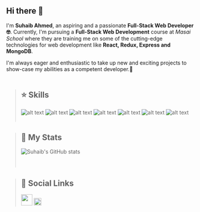 ## Hi there 👋
I'm **Suhaib Ahmed**, an aspiring and a passionate **Full-Stack Web Developer 🤓**.  Currently, I'm pursuing a **Full-Stack Web Development** course at *Masai School* where they are training me on some of the cutting-edge technologies for web development like **React, Redux, Express and MongoDB**.

I'm always eager and enthusiastic to take up new and exciting projects to show-case my abilities as a competent developer.💪 
<br><br>

>## ⭐ Skills
>
> ![alt text](https://camo.githubusercontent.com/5d3b0191832237fcbfc6d4497524e8bb547c6bfc9eafb738d5205c629d202067/68747470733a2f2f696d672e736869656c64732e696f2f62616467652f68746d6c352532302d2532334533344632362e7376673f267374796c653d666f722d7468652d6261646765266c6f676f3d68746d6c35266c6f676f436f6c6f723d7768697465)   ![alt text](https://camo.githubusercontent.com/5ed492db9c79ad5990eda7dc80923377f0e7096b18a4d1e9b86c8987dc0e5aa5/68747470733a2f2f696d672e736869656c64732e696f2f62616467652f637373332532302d2532333135373242362e7376673f267374796c653d666f722d7468652d6261646765266c6f676f3d63737333266c6f676f436f6c6f723d7768697465)   ![alt text](https://camo.githubusercontent.com/62d37abe760867620e0baea1066303719d630a82936837ba7bff6b0c754e3c9f/68747470733a2f2f696d672e736869656c64732e696f2f62616467652f6a6176617363726970742532302d2532333332333333302e7376673f267374796c653d666f722d7468652d6261646765266c6f676f3d6a617661736372697074266c6f676f436f6c6f723d253233463744463145)   ![alt text](https://camo.githubusercontent.com/4e4a3b5c3e9c00501ec866e2f2466c5a6032f838aca5f2cf3b14450e39e8a2f0/68747470733a2f2f696d672e736869656c64732e696f2f62616467652f72656163742532302d2532333230323332612e7376673f267374796c653d666f722d7468652d6261646765266c6f676f3d7265616374266c6f676f436f6c6f723d253233363144414642)    ![alt text](https://camo.githubusercontent.com/52294b273874a865f116a95c7f1075e8adf314d2ab7d57c3834d4311865afa32/68747470733a2f2f696d672e736869656c64732e696f2f62616467652f72656475782d2532333539336438382e7376673f267374796c653d666f722d7468652d6261646765266c6f676f3d7265647578266c6f676f436f6c6f723d7768697465)    ![alt text](https://camo.githubusercontent.com/cc96d7d28a6ca21ddbb1f2521d751d375230ed840271e6a4c8694cf87cc60c14/68747470733a2f2f696d672e736869656c64732e696f2f62616467652f6e6f64652e6a732532302d2532333433383533442e7376673f267374796c653d666f722d7468652d6261646765266c6f676f3d6e6f64652e6a73266c6f676f436f6c6f723d7768697465)    ![alt text](https://camo.githubusercontent.com/b38bbb1cba49a754ade66ca1ca45541ed07ab31a3b01166157f513b44fb35f70/68747470733a2f2f696d672e736869656c64732e696f2f62616467652f4d6f6e676f44422d2532333465613934622e7376673f267374796c653d666f722d7468652d6261646765266c6f676f3d6d6f6e676f6462266c6f676f436f6c6f723d7768697465)
<br><br>


>## 🤖 My Stats
>
> ![Suhaib's GitHub stats](https://github-readme-stats.vercel.app/api?username=suhaibzahmed&show_icons=true&theme=radical)<br><br><br>



>## 📱 Social Links
>
><a href = "https://www.linkedin.com/in/suhaib-ahmed10" ><img src = "https://github.com/paulrobertlloyd/socialmediaicons/blob/main/linkedin-48x48.png?raw=true" height="30px" width="30px"/></a>    <a href = "https://twitter.com/AHEMed_Suhaib" ><img src = "http://i.imgur.com/tXSoThF.png" height="20px" width="20px" object-fit="fit-content"/></a>


